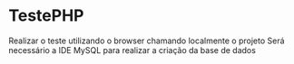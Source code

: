 # TestePHP
Realizar o teste utilizando o browser chamando localmente o projeto
Será necessário a IDE MySQL para realizar a criação da base de dados
